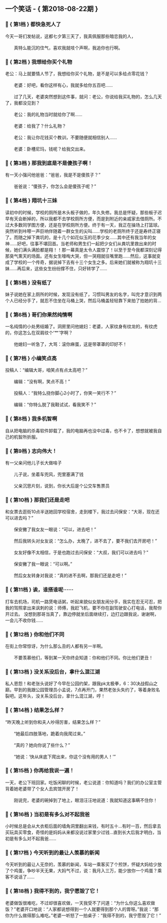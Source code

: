 ## 一个笑话 - { 第2018-08-22期 }
</hr>

### :jack_o_lantern: { 第1档 } 都快急死人了
今天一哥们发帖说，这都七夕第三天了，我真佩服那些暗恋我的人，<br/><br/>　　真特么能沉的住气，喜欢我就吱个声啊，我追你也行啊。


### :jack_o_lantern: { 第2档 } 我想给你买个礼物
老公：马上就要情人节了，我想给你买个礼物，是不是可以多给点零花钱？<br/><br/>　　老婆：好吧，看你这样有心，我就多给你五百吧……<br/><br/>　　过了几天，老婆突然想到这件事，就问：老公，你说给我买礼物的，怎么几天了，我都没见到？<br/><br/>　　老公：我的礼物当时就给你了啊……<br/><br/>　　老婆：给我了？什么礼物？<br/><br/>　　老公：我让你花钱买个教训，不要随便就相信别人……<br/><br/>　　老婆：卧槽尼玛，钱呢？给我交出来。


### :jack_o_lantern: { 第3档 } 那我到底是不是傻孩子啊！
有一天小强问他爸爸：“爸爸，我是不是傻孩子？”<br/><br/>　　爸爸说：“傻孩子，你怎么会是傻孩子呢？”


### :jack_o_lantern: { 第4档 } 翔坑十三妹
读初中的时候，学校的厕所是木头板子做的，年久失修。我总是怀疑，那些板子迟早有天会断掉的，所以我都不去学校厕所方便，而是到附近的亲戚家去借厕所。不过大多数同学图方便，还是在学校厕所方便。终于有一天，我正在操场上打篮球。突然听到咔嚓一声巨响伴随着一群女生的尖叫……学校的老厕所终于还是寿终正寝了。而随之掉下粪坑的，是十几个如花似玉的花季少女……其中还有我当年的女神……好吧，往事不堪回首。当老师和男生们一起把少女们从粪坑里救出来的时候，她们满头满脸都是翔！！那一幕真是太令人震惊了！以至于至今我都深刻记得那臭气熏天的场面。还有女生嚎啕大哭，但一哭翔就往嘴里跑……然后，这事就变成了学校的一个传奇，据说掉下去有十三个女生之多。后来她们就被称为翔坑十三妹……再后来，这些女生纷纷撑不住，只好转学了……


### :jack_o_lantern: { 第5档 } 没有纸了
妹子说她在家上厕所的时候，发现没有纸了，习惯叫男友的名字，叫完才意识到两个人已经分手了，就忍不住坐在马桶上哭，然后马桶盖轻轻靠下来拍了拍她的背...


### :jack_o_lantern: { 第6档 } 哥们你果然纯情啊
一名纯情的小处男结婚了。洞房里问他媳妇：老婆，人家纹身有纹龙的，有纹虎的，你这怎么在双肩纹个‘艹’字啊？<br/><br/>　　他媳妇一听急了，大骂：滚你麻蛋，这是带罩罩的印好不！


### :jack_o_lantern: { 第7档 } 小编笑点高
投稿人：“编辑大哥，咱笑点有点太高吧？”<br/><br/>　　编辑：“没有啊，笑点不高！”<br/><br/>　　投稿人：“我特么挠你脚心2小时了，你笑一笑行不？”<br/><br/>　　编辑：“你特么脱了我鞋试试，看我笑不？”


### :jack_o_lantern: { 第8档 } 我多机智啊
自从把电脑的杀毒软件卸载了，我的电脑再也没中过毒，也不卡了，想想就被我自己的机智所折服。


### :jack_o_lantern: { 第9档 } 志向伟大！
有一父亲问他儿子长大做啥子<br/><br/>　　儿子说，坐着车兜风，兜里塞满了钱<br/><br/>　　父亲沉思片刻，说到，你长大后是个公交车售票员


### :jack_o_lantern: { 第10档 } 那我们还是走吧
和女票去逛街10点半送她回学校宿舍，走到楼下，我过去问保安：“大哥，现在还可以进去吗？”<br/><br/>　　保安撇了我女友一眼说：“可以，进去吧！”<br/><br/>　　然后我转头对女友说：“怎么办，太晚了，进不去了，要不我们去开房吧！”<br/><br/>　　女友好像不太相信，于是也跑过去问保安：“大叔，我们可以进去吗？”<br/><br/>　　保安撇了我一眼说：“可以啊。”<br/><br/>　　然后女友转身对我说：“真的进不去啊，那我们还是走吧！”


### :jack_o_lantern: { 第11档 } 诶，谁搭谁呢······
打车去机场，司机一路煲电话粥，听起来貌似女朋友闹分手，我实在忍无可忍，把我的驾照拿出来讽刺的说：师傅，我赶飞机，要不你在副驾驶安心打电话，我帮你开过去。 没想到那哥当真了，靠边停就坐后面继续打，边打边跟我说，谢谢啊，一会儿不收你钱……


### :jack_o_lantern: { 第12档 } 你和他们不同
在街上你常惊讶，为什么那么丑的人都有另一半啊。<br/><br/>　　不要羡慕他们，等到某一天你终会知道：你和他们不同。你比他们更丑！


### :jack_o_lantern: { 第13档 } 没关系没后台，拿什么混江湖
私人恩怨！和老张头说好了今早在公园约架，跟我pk太极拳，6：30决战假山之巅。早到的我跟公园管理员小孟说，7点再开门，果然老张头失约了，等着身败名裂吧。这年头，没关系没后台，拿什么混江湖，哼！


### :jack_o_lantern: { 第14档 } 结果怎么样？
“昨天晚上听到你和夫人吵得厉害，结果怎么样？”<br/><br/>　　“她最后四肢落地，跪着向我爬过来。”<br/><br/>　　“真的？她向你说了些什么？”<br/><br/>　　“她说：‘快从床底下爬出来，你这个没有用的男人！’”


### :jack_o_lantern: { 第15档 } 你再给我说一遍！
一天，老公下班回家。吃饭闲聊的时候，老公说道：你知道吗？我们的办公室主管背着她老婆带了个女人去宾馆开房了！<br/><br/>　　刚说完，老婆的碗掉到了地上，眼泪汪汪地说道：我就知道这事瞒不住你！


### :jack_o_lantern: { 第16档 } 当初是有多么对不起我爸
小时候总是会从大衣柜后面的墙角洞里翻出来钱，有时五十…有时一百，然后拿去买玩具买零食，奇怪的是妈妈从来都没说过家里少过钱…直到长大后我才明白，当初是有多么对不起我爸……


### :jack_o_lantern: { 第17档 } 今天听到的最让人羡慕的新闻
今天听到的最让人无奈的，羡慕的新闻，车站一乘客买了个煎饼，怀疑大妈给少放了个鸡蛋，争吵半天无果，大妈气不过，说：我月入三万，能少放你一个鸡蛋？乘客不说话了……


### :jack_o_lantern: { 第18档 } 我得不到的，我宁愿毁了它！
老婆做饭很难吃，不过却很喜欢做，一天我受不了问道：“为什么你这么喜欢做饭？”老婆开口地说：“人家都说想得到一个人就要得到那个人的胃呀。”我说：“那你为什么做得那么难吃。”老婆一听怒了一拍桌子：“我得不到的，我宁愿毁了它！”


